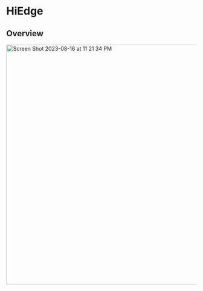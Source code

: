 # HiEdge

## Overview

<img width="636" alt="Screen Shot 2023-08-16 at 11 21 34 PM" src="https://github.com/Gabrielstav/HiEdge/assets/49963039/6ec50cdd-c24d-48bc-8c9e-b846eb1c5f2f">
